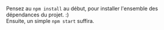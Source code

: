 Pensez au `npm install` au début, pour installer l'ensemble des dépendances du projet. :)  
Ensuite, un simple `npm start` suffira.
